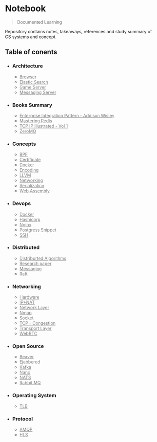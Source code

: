 # Notebook
> Documented Learning

Repository contains notes, takeaways, references and study summary of CS systems and concept.

## Table of conents

- ### Architecture
    - [Browser](./Architecture/Browser.md)
    - [Elastic Search](./Architecture/Elastic_Search.md)
    - [Game Server](./Architecture/Gameserver.md)
    - [Messaging Server](./Architecture/Messaging_Server.md)
- ### Books Summary
    - [Enterprise Integration Pattern - Addison Wisley](./Books/Enterprise%20Integration%20Pattern%20-%20Addison%20Wisley.md)
    - [Mastering Redis](./Books/Mastering%20Redis.md)
    - [TCP IP Illustrated - Vol 1](./Books/TCP%20IP%20Illustrated%20-%20Vol%201.md)
    - [ZeroMQ](./Books/ZeroMQ.md)
- ### Concepts
    - [BPF](./Concepts/BPF.md)
    - [Certificate](./Concepts/Certificate.md)
    - [Docker](./Concepts/Docker.md)
    - [Encoding](./Concepts/Encoding.md)
    - [LLVM](./Concepts/LLVM.md)
    - [Networking](./Concepts/Networking.md)
    - [Serialization](./Concepts/Serialization.md)
    - [Web Assembly](./Concepts/Web%20Assembly.md)

- ### Devops
    - [Docker](./Devops/Docker.md)
    - [Hashicorp](./Devops/Hashicorp.md)
    - [Nginx](./Devops/Nginx.md)
    - [Postgress Snippet](./Devops/Postgres-Snippet.md)
    - [SSH](./Devops/SSH.md)
- ### Distributed
    - [Distriburted Algorithms](./Distributed/Algorithms.md)
    - [Research paper](./Distributed/Reasearch%20Paper.md)
    - [Messaging](./Distributed/Messaging.md)
    - [Raft](./Distributed/Raft.md)

- ### Networking
    - [Hardware](./Networking/Hardware.md)
    - [IP+NAT](./Networking/IP+NAT.md)
    - [Network Layer](./Networking/Network%20layer.md)
    - [Nmap](./Networking/Nmap.md)
    - [Socket](./Networking/Socket.md)
    - [TCP - Congestion](./Networking/TCP%20-%20Congestion.md)
    - [Transport Layer](./Networking/Transport%20layer.md)
    - [WebRTC](./Networking/WebRTC.md)
- ### Open Source
    - [Beaver](./Open%20Source/Beaver.md)
    - [Ejabbered](./Open%20Source/Ejabbered.md)
    - [Kafka](./Open%20Source/Kafka.md)
    - [Nano](./Open%20Source/Nano.md)
    - [NATS](./Open%20Source/NATS.md)
    - [Rabbit MQ](./Open%20Source/RABBITMQ.md)
- ### Operating System
    - [TLB](./OS/TLB.md)
- ### Protocol
    - [AMQP](./Protocols/AMQP.md)
    - [HLS](./Protocols/HLS.md)




<style>

div {
  width: 100px;
  height: 100px;
  background-color: red;
  animation-name: example;
  animation-duration: 4s;
}

@keyframes example {
  from {background-color: red;}
  to {background-color: yellow;}
}
    a {
        color:gray
    }
    a:hover {
        color:gray;
        text-decoration: underline
    }
</style>